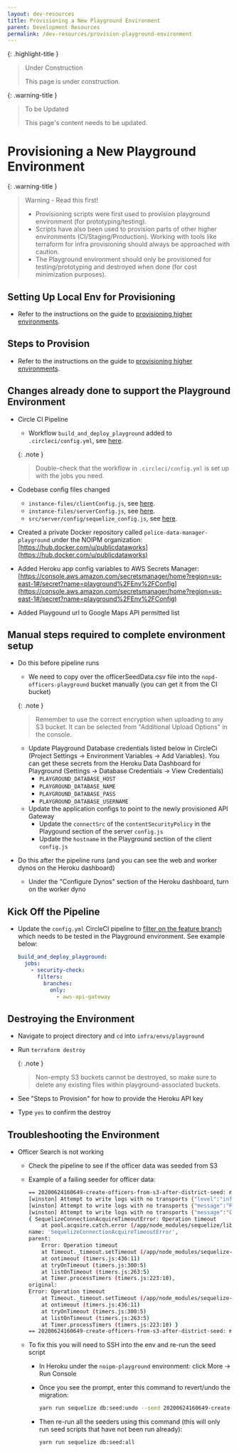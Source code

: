 ```yaml
---
layout: dev-resources
title: Provisioning a New Playground Environment
parent: Development Resources
permalink: /dev-resources/provision-playground-environment
---
```


{: .highlight-title }
> Under Construction
>
> This page is under construction.

{: .warning-title }
> To be Updated
>
> This page's content needs to be updated.

# Provisioning a New Playground Environment

{: .warning-title }
> Warning - Read this first!
>
> - Provisioning scripts were first used to provision playground environment (for prototyping/testing).
> - Scripts have also been used to provision parts of other higher environments (CI/Staging/Production). Working with tools like terraform for infra provisioning should always be approached with caution.
> - The Playground environment should only be provisioned for testing/prototyping and destroyed when done (for cost minimization purposes).

## Setting Up Local Env for Provisioning

- Refer to the instructions on the guide to [provisioning higher environments](./provisioning-higher-environments).

## Steps to Provision

- Refer to the instructions on the guide to [provisioning higher environments](./provisioning-higher-environments).

## Changes already done to support the Playground Environment

- Circle CI Pipeline
  - Workflow `build_and_deploy_playground` added to `.circleci/config.yml`, see [here](https://github.com/NOIPM/complaint_manager/blob/master/.circleci/config.yml#L371).

  {: .note }
  > Double-check that the workflow in `.circleci/config.yml` is set up with the jobs you need.

- Codebase config files changed
  - `instance-files/clientConfig.js`, see [here](https://github.com/PublicDataWorks/instance_files_noipm/blob/master/instance-files/clientConfig.js).
  - `instance-files/serverConfig.js`, see [here](https://github.com/PublicDataWorks/instance_files_noipm/blob/master/instance-files/serverConfig.js).
  - `src/server/config/sequelize_config.js`, see [here](https://github.com/NOIPM/complaint_manager/blob/aa5944ec9fb3588aa1884eb423c04ff59058554f/src/server/config/sequelize_config.js#L58).

- Created a private Docker repository called `police-data-manager-playground` under the NOIPM organization: [https://hub.docker.com/u/publicdataworks](https://hub.docker.com/u/publicdataworks)
- Added Heroku app config variables to AWS Secrets Manager: [https://console.aws.amazon.com/secretsmanager/home?region=us-east-1#/secret?name=playground%2FEnv%2FConfig](https://console.aws.amazon.com/secretsmanager/home?region=us-east-1#/secret?name=playground%2FEnv%2FConfig)
- Added Playgound url to Google Maps API permitted list

## Manual steps required to complete environment setup

- Do this before pipeline runs
  - We need to copy over the officerSeedData.csv file into the `nopd-officers-playground` bucket manually (you can get it from the CI bucket)

  {: .note }
  > Remember to use the correct encryption when uploading to any S3 bucket. It can be selected from "Additional Upload Options" in the console.

  - Update Playground Database credentials listed below in CircleCi (Project Settings -> Environment Variables -> Add Variables). You can get these secrets from the Heroku Data Dashboard for Playground (Settings -> Database Credentials -> View Credentials)
    - `PLAYGROUND_DATABASE_HOST`
    - `PLAYGROUND_DATABASE_NAME`
    - `PLAYGROUND_DATABASE_PASS`
    - `PLAYGROUND_DATABASE_USERNAME`
  - Update the application configs to point to the newly provisioned API Gateway
    - Update the `connectSrc` of the `contentSecurityPolicy` in the Playgound section of the server `config.js`
    - Update the `hostname` in the Playground section of the client `config.js`
- Do this after the pipeline runs (and you can see the web and worker dynos on the Heroku dashboard)
  - Under the "Configure Dynos" section of the Heroku dashboard, turn on the worker dyno

## Kick Off the Pipeline

- Update the `config.yml` CircleCI pipeline to [filter on the feature branch](https://github.com/PublicDataWorks/instance_files_noipm/blob/master/instance-files/clientConfig.js) which needs to be tested in the Playground environment. See example below:

    ```yaml
    build_and_deploy_playground:
      jobs:
        - security-check:
          filters:
            branches:
              only:
                - aws-api-gateway
    ```

## Destroying the Environment

- Navigate to project directory and `cd` into `infra/envs/playground`
- Run `terraform destroy`

    {: .note }
    > Non-empty S3 buckets cannot be destroyed, so make sure to delete any existing files within playground-associated buckets.

- See "Steps to Provision" for how to provide the Heroku API key
- Type `yes` to confirm the destroy

## Troubleshooting the Environment

- Officer Search is not working
  - Check the pipeline to see if the officer data was seeded from S3
  - Example of a failing seeder for officer data:

    ```bash
    == 20200624160649-create-officers-from-s3-after-district-seed: migrating =======
    [winston] Attempt to write logs with no transports {"level":"info","message":"File name"}
    [winston] Attempt to write logs with no transports {"message":"Received 5797 rows of officer data.","level":"info"}
    [winston] Attempt to write logs with no transports {"message":"Officer Update Error: SequelizeConnectionAcquireTimeoutError: Operation timeout","level":"error"}
    { SequelizeConnectionAcquireTimeoutError: Operation timeout
        at pool.acquire.catch.error (/app/node_modules/sequelize/lib/dialects/abstract/connection-manager.js:289:52)
    name: 'SequelizeConnectionAcquireTimeoutError',
    parent:
        Error: Operation timeout
        at Timeout._timeout.setTimeout (/app/node_modules/sequelize-pool/lib/Deferred.js:19:19)
        at ontimeout (timers.js:436:11)
        at tryOnTimeout (timers.js:300:5)
        at listOnTimeout (timers.js:263:5)
        at Timer.processTimers (timers.js:223:10),
    original:
    Error: Operation timeout
        at Timeout._timeout.setTimeout (/app/node_modules/sequelize-pool/lib/Deferred.js:19:19)
        at ontimeout (timers.js:436:11)
        at tryOnTimeout (timers.js:300:5)
        at listOnTimeout (timers.js:263:5)
        at Timer.processTimers (timers.js:223:10) }
    == 20200624160649-create-officers-from-s3-after-district-seed: migrated (26.345s)
    ```

  - To fix this you will need to SSH into the env and re-run the seed script
    - In Heroku under the `noipm-playground` environment: click More -> Run Console
    - Once you see the prompt, enter this command to revert/undo the migration:

        ```bash
        yarn run sequelize db:seed:undo --seed 20200624160649-create-officers-from-s3-after-district-seed
        ```

    - Then re-run all the seeders using this command (this will only run seed scripts that have not been run already):

        ```bash
        yarn run sequelize db:seed:all
        ```
